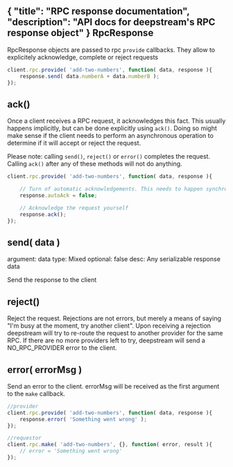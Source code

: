 {
	"title": "RPC response documentation",
	"description": "API docs for deepstream's RPC response object"
}
RpcResponse
-----------------------
RpcResponse objects are passed to rpc `provide` callbacks. They allow to explicitely acknowledge, complete or reject requests 

```javascript
client.rpc.provide( 'add-two-numbers', function( data, response ){
	response.send( data.numberA + data.numberB );
});
```

ack()
-----------------------
Once a client receives a RPC request, it acknowledges this fact. This usually happens implicitly, but can be done explicitly using `ack()`. 
Doing so might make sense if the client needs to perform an asynchronous operation to determine if it will accept or reject the request.

Please note: calling `send()`, `reject()` or `error()` completes the request. Calling `ack()` after any of these methods will not do anything.

```javascript
client.rpc.provide( 'add-two-numbers', function( data, response ){

	// Turn of automatic acknowledgements. This needs to happen synchronously
	response.autoAck = false;

	// Acknowledge the request yourself
	response.ack();
});
```

send( data )
-----------------------
argument: data
type: Mixed
optional: false
desc: Any serializable response data

Send the response to the client

reject()
-----------------------
Reject the request. Rejections are not errors, but merely a means of saying "I'm busy at the moment, try another client". Upon receiving a rejection deepstream will try to re-route the request to another provider for the same RPC. If there are no more providers left to try, deepstream will send a NO_RPC_PROVIDER error to the client.

error( errorMsg )
-----------------------
Send an error to the client. errorMsg will be received as the first argument to the `make` callback.

```javascript
//provider
client.rpc.provide( 'add-two-numbers', function( data, response ){
	response.error( 'Something went wrong' );
});

//requestor
client.rpc.make( 'add-two-numbers', {}, function( error, result ){
	// error = 'Something went wrong'
});
```

</div>



